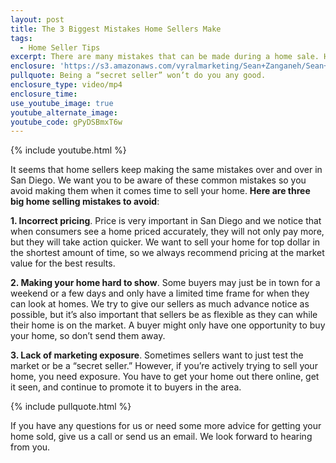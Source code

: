 ```yaml
---
layout: post
title: The 3 Biggest Mistakes Home Sellers Make
tags:
  - Home Seller Tips
excerpt: There are many mistakes that can be made during a home sale. Here are three of them you should avoid above all else.
enclosure: 'https://s3.amazonaws.com/vyralmarketing/Sean+Zanganeh/Sean+Zanganeh++San+Diego%2C+CA+Real+Estate++Avoid+these+mistakes+when+selling.mp4'
pullquote: Being a “secret seller” won’t do you any good.
enclosure_type: video/mp4
enclosure_time:
use_youtube_image: true
youtube_alternate_image:
youtube_code: gPyDSBmxT6w
---
```



{% include youtube.html %}

It seems that home sellers keep making the same mistakes over and over in San Diego. We want you to be aware of these common mistakes so you avoid making them when it comes time to sell your home. **Here are three big home selling mistakes to avoid**:

**1. Incorrect pricing**. Price is very important in San Diego and we notice that when consumers see a home priced accurately, they will not only pay more, but they will take action quicker. We want to sell your home for top dollar in the shortest amount of time, so we always recommend pricing at the market value for the best results.

**2. Making your home hard to show**. Some buyers may just be in town for a weekend or a few days and only have a limited time frame for when they can look at homes. We try to give our sellers as much advance notice as possible, but it’s also important that sellers be as flexible as they can while their home is on the market. A buyer might only have one opportunity to buy your home, so don’t send them away.

**3. Lack of marketing exposure**. Sometimes sellers want to just test the market or be a “secret seller.” However, if you’re actively trying to sell your home, you need exposure. You have to get your home out there online, get it seen, and continue to promote it to buyers in the area.

{% include pullquote.html %}

If you have any questions for us or need some more advice for getting your home sold, give us a call or send us an email. We look forward to hearing from you.